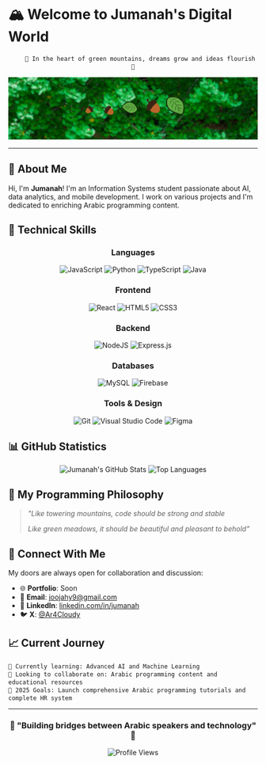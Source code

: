 # 🏔️ Welcome to Jumanah's Digital World

<div align="center">
  
```
    🌿 In the heart of green mountains, dreams grow and ideas flourish 🌿
```

![Green Nature Banner](https://github.com/je-deve/je-deve/blob/main/header.jpg?raw=true)

</div>

---

## 🌱 About Me

Hi, I'm **Jumanah**! I'm an Information Systems student passionate about AI, data analytics, and mobile development. I work on various projects and I'm dedicated to enriching Arabic programming content.

## 🍃 Technical Skills

<div align="center">

### Languages
![JavaScript](https://img.shields.io/badge/javascript-%23323330.svg?style=for-the-badge&logo=javascript&logoColor=%23F7DF1E)
![Python](https://img.shields.io/badge/python-3670A0?style=for-the-badge&logo=python&logoColor=ffdd54)
![TypeScript](https://img.shields.io/badge/typescript-%23007ACC.svg?style=for-the-badge&logo=typescript&logoColor=white)
![Java](https://img.shields.io/badge/java-%23ED8B00.svg?style=for-the-badge&logo=openjdk&logoColor=white)

### Frontend
![React](https://img.shields.io/badge/react-%2320232a.svg?style=for-the-badge&logo=react&logoColor=%2361DAFB)
![HTML5](https://img.shields.io/badge/html5-%23E34F26.svg?style=for-the-badge&logo=html5&logoColor=white)
![CSS3](https://img.shields.io/badge/css3-%231572B6.svg?style=for-the-badge&logo=css3&logoColor=white)

### Backend
![NodeJS](https://img.shields.io/badge/node.js-6DA55F?style=for-the-badge&logo=node.js&logoColor=white)
![Express.js](https://img.shields.io/badge/express.js-%23404d59.svg?style=for-the-badge&logo=express&logoColor=%2361DAFB)

### Databases
![MySQL](https://img.shields.io/badge/mysql-%2300f.svg?style=for-the-badge&logo=mysql&logoColor=white)
![Firebase](https://img.shields.io/badge/Firebase-039BE5?style=for-the-badge&logo=Firebase&logoColor=white)

### Tools & Design
![Git](https://img.shields.io/badge/git-%23F05033.svg?style=for-the-badge&logo=git&logoColor=white)
![Visual Studio Code](https://img.shields.io/badge/Visual%20Studio%20Code-0078d4.svg?style=for-the-badge&logo=visual-studio-code&logoColor=white)
![Figma](https://img.shields.io/badge/figma-%23F24E1E.svg?style=for-the-badge&logo=figma&logoColor=white)

</div>


## 📊 GitHub Statistics

<div align="center">
  
<img src="https://github-readme-stats.vercel.app/api?username=jumanah&show_icons=true&theme=forest&hide_border=true&bg_color=0d1117&title_color=4ade80&icon_color=22c55e&text_color=c9d1d9" alt="Jumanah's GitHub Stats" width="48%" />
<img src="https://github-readme-stats.vercel.app/api/top-langs/?username=jumanah&layout=compact&theme=forest&hide_border=true&bg_color=0d1117&title_color=4ade80&text_color=c9d1d9" alt="Top Languages" width="48%" />

</div>

## 🌿 My Programming Philosophy

> *"Like towering mountains, code should be strong and stable*
> 
> *Like green meadows, it should be beautiful and pleasant to behold"*

## 🤝 Connect With Me

My doors are always open for collaboration and discussion:

- 🌐 **Portfolio**: Soon
- 📧 **Email**: joojahy9@gmail.com
- 💼 **LinkedIn**: [linkedin.com/in/jumanah](https://linkedin.com/in/jumanahalrehaili)
- 🐦 **X**: [@Ar4Cloudy](https://x.com/Ar4Cloudy)

## 📈 Current Journey

```
🌱 Currently learning: Advanced AI and Machine Learning
👯 Looking to collaborate on: Arabic programming content and educational resources
🎯 2025 Goals: Launch comprehensive Arabic programming tutorials and complete HR system
```

---

<div align="center">
  
### 🌿 "Building bridges between Arabic speakers and technology" 🌿

![Profile Views](https://komarev.com/ghpvc/?username=jumanah&color=green&style=flat-square&label=Profile+Views)

</div>
